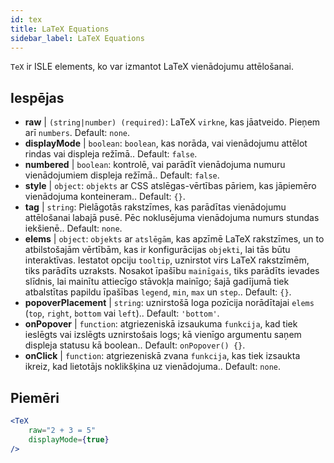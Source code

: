 ```yaml
---
id: tex
title: LaTeX Equations
sidebar_label: LaTeX Equations
---
```


`TeX` ir ISLE elements, ko var izmantot LaTeX vienādojumu attēlošanai.

## Iespējas

* __raw__ | `(string|number) (required)`: LaTeX `virkne`, kas jāatveido. Pieņem arī `numbers`. Default: `none`.
* __displayMode__ | `boolean`: `boolean`, kas norāda, vai vienādojumu attēlot rindas vai displeja režīmā.. Default: `false`.
* __numbered__ | `boolean`: kontrolē, vai parādīt vienādojuma numuru vienādojumiem displeja režīmā.. Default: `false`.
* __style__ | `object`: `objekts` ar CSS atslēgas-vērtības pāriem, kas jāpiemēro vienādojuma konteineram.. Default: `{}`.
* __tag__ | `string`: Pielāgotās rakstzīmes, kas parādītas vienādojumu attēlošanai labajā pusē. Pēc noklusējuma vienādojuma numurs stundas iekšienē.. Default: `none`.
* __elems__ | `object`: `objekts` ar `atslēgām`, kas apzīmē LaTeX rakstzīmes, un to atbilstošajām vērtībām, kas ir konfigurācijas `objekti`, lai tās būtu interaktīvas. Iestatot opciju `tooltip`, uznirstot virs LaTeX rakstzīmēm, tiks parādīts uzraksts. Nosakot īpašību `mainīgais`, tiks parādīts ievades slīdnis, lai mainītu attiecīgo stāvokļa mainīgo; šajā gadījumā tiek atbalstītas papildu īpašības `legend`, `min`, `max` un `step`.. Default: `{}`.
* __popoverPlacement__ | `string`: uznirstošā loga pozīcija norādītajai `elems` (`top`, `right`, `bottom` vai `left`).. Default: `'bottom'`.
* __onPopover__ | `function`: atgriezeniskā izsaukuma `funkcija`, kad tiek ieslēgts vai izslēgts uznirstošais logs; kā vienīgo argumentu saņem displeja statusu kā boolean.. Default: `onPopover() {}`.
* __onClick__ | `function`: atgriezeniskā zvana `funkcija`, kas tiek izsaukta ikreiz, kad lietotājs noklikšķina uz vienādojuma.. Default: `none`.


## Piemēri

```jsx live
<TeX
    raw="2 + 3 = 5"
    displayMode={true}
/>
```



